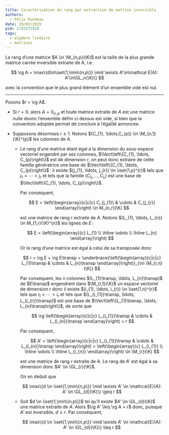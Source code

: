 ```yaml
---
title: Caractérisation du rang par extraction de matrice inversible
authors:
  - Félix Rondeau
date: 29/03/2025
pid: 1743272910
tags:
  - algèbre linéaire
  - matrices
---
```


Le rang d’une matrice $A \in \M_{n,p}(\K)$ est la taille de la plus grande matrice carrée inversible extraite de A, i.e.

$$
    \rg A = \max\{d\in\iset{1,\min\{n,p\}} \mid \exists A'\in\mathcal E(A): A'\in\GL_n(\K)\}
$$

avec la convention que le plus grand élément d’un ensemble vide est nul.

---

Posons $r = \rg A$.

- Si $r=0$, alors $A = 0_{n,p}$ et toute matrice extraite de $A$ est une matrice nulle doonc l’ensemble défini ci dessus est vide, si bien que la convention adoptée permet de conclure à l’égalité annoncée.
- Supposons désormais $r \geq 1$. Notons $(C_{1}, \ldots,C_{p}) \in \M_{n,1}(\K)^{p}$ les colonnes de $A$.

  - Le rang d’une matrice étant égal à la dimension du sous-espace vectoriel engendré par ses colonnes, $\Vect\left\{C_{1}, \ldots, C_{p}\right\}$ est de dimension $r$, on peut donc extraire de cette famille génératrice une base de $\Vect\left\{C_{1}, \ldots, C_{p}\right\}$ : il existe $(j_{1}, \ldots, j_{r}) \in \iset{1,p}^{r}$ tels que $j_{1} < \cdots < j_{r}$ et tels que la famille $(C_{j_{1}}, \ldots, C_{j_{r}})$ est une base de $\Vect\left\{C_{1}, \ldots, C_{p}\right\}$.

    Par conséquent,

    $$
        E = \left(\begin{array}{c|c|c}
          C_{j_{1}} & \cdots & C_{j_{r}}
      \end{array}\right) \in M_{n,r}(\K)
    $$

    est une matrice de rang $r$ extraite de $A$. Notons $(L_{1}, \ldots, L_{n}) \in M_{1,r}(\K)^{n}$ les lignes de $E$ :

    $$
          E = \left(\begin{array}{c}
          L_{1} \\ \hline
          \vdots \\ \hline
          L_{n}
      \end{array}\right)
    $$

    Or le rang d’une matrice est égal à celui de sa transposée donc

    $$
        r = \rg E = \rg E\transp = \underbrace{\left(\begin{array}{c|c|c}
                L_{1}\transp & \cdots & L_{n}\transp
            \end{array}\right)}_{\in \M_{r,n}(\K)}
    $$

    Par conséquent, les $n$ colonnes $(L_{1}\transp, \ldots, L_{n}\transp)$ de $E\transp$ engendrent dans $\M_{r,1}(\K)$ un espace vectoriel de dimension $r$ donc il existe $(i_{1}, \ldots, i_{r}) \in \iset{1,n}^{r}$ tels que $i_{1} < \cdots < i_{r}$ et tels que $(L_{i_{1}}\transp, \ldots, L_{i_{r}}\transp)$ est une base de $\Vect\left\{L_{1}\transp, \ldots, L_{n}\transp\right\}$, de sorte que

    $$
        \rg \left(\begin{array}{c|c|c}
                L_{i_{1}}\transp & \cdots & L_{i_{n}}\transp
            \end{array}\right) = r
    $$

    Par conséquent,

    $$
        A' = \left(\begin{array}{c|c|c}
                L_{i_{1}}\transp & \cdots & L_{i_{n}}\transp
            \end{array}\right) = \left(\begin{array}{c}
          L_{i_{1}} \\ \hline
          \vdots \\ \hline
          L_{i_{n}}
      \end{array}\right) \in \M_{r}(\K)
    $$

    est une matrice de rang $r$ extraite de $A$. Le rang de $A'$ est égal à sa dimension donc $A' \in \GL_{r}(\K)$.

    On en déduit que

    $$
        \max\{d \in \iset{1,\min\{n,p\}} \mid \exists A' \in  \mathcal{E}(A): A' \in \GL_{d}(\K)\} \geq r
    $$

  - Soit $d \in \iset{1,\min\{n,p\}}$ tel qu’il existe $A' \in \GL_{d}(\K)$ une matrice extraite de $A$.
    Alors $\rg A' \leq \rg A = r$ donc, puisque $A'$ est inversible, $d \leq r$. Par conséquent,

    $$
        \max\{d \in \iset{1,\min\{n,p\}} \mid \exists A' \in  \mathcal{E}(A): A' \in \GL_{d}(\K)\} \leq  r
    $$
